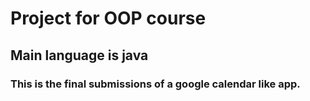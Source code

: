 # Project for OOP course

## Main language is java

### This is the final submissions of a google calendar like app.
